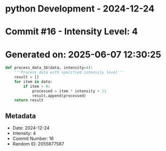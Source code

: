﻿# python Development - 2024-12-24
# Commit #16 - Intensity Level: 4
# Generated on: 2025-06-07 12:30:25
```python
def process_data_16(data, intensity=4):
    '''Process data with specified intensity level'''
    result = []
    for item in data:
        if item > 0:
            processed = item * intensity + 11
            result.append(processed)
    return result
```
## Metadata
- Date: 2024-12-24
- Intensity: 4
- Commit Number: 16
- Random ID: 2055877587
